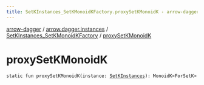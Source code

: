 ```yaml
---
title: SetKInstances_SetKMonoidKFactory.proxySetKMonoidK - arrow-dagger
---
```


[arrow-dagger](../../index.html) / [arrow.dagger.instances](../index.html) / [SetKInstances_SetKMonoidKFactory](index.html) / [proxySetKMonoidK](./proxy-set-k-monoid-k.html)

# proxySetKMonoidK

`static fun proxySetKMonoidK(instance: `[`SetKInstances`](../-set-k-instances/index.html)`): MonoidK<ForSetK>`